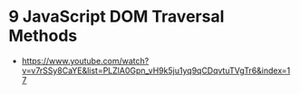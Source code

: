 # 9 JavaScript DOM Traversal Methods

* <https://www.youtube.com/watch?v=v7rSSy8CaYE&list=PLZlA0Gpn_vH9k5ju1yq9qCDqvtuTVgTr6&index=17>
